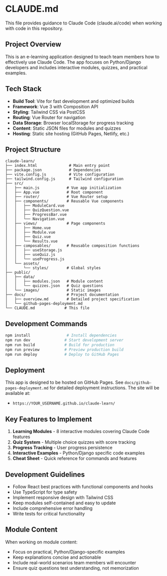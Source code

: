 # CLAUDE.md

This file provides guidance to Claude Code (claude.ai/code) when working with code in this repository.

## Project Overview

This is an e-learning application designed to teach team members how to effectively use Claude Code. The app focuses on Python/Django developers and includes interactive modules, quizzes, and practical examples.

## Tech Stack

- **Build Tool**: Vite for fast development and optimized builds
- **Framework**: Vue 3 with Composition API
- **Styling**: Tailwind CSS via PostCSS
- **Routing**: Vue Router for navigation
- **Data Storage**: Browser localStorage for progress tracking
- **Content**: Static JSON files for modules and quizzes
- **Hosting**: Static site hosting (GitHub Pages, Netlify, etc.)

## Project Structure

```
claude-learn/
├── index.html              # Main entry point
├── package.json            # Dependencies
├── vite.config.js          # Vite configuration
├── tailwind.config.js      # Tailwind configuration
├── src/
│   ├── main.js            # Vue app initialization
│   ├── App.vue            # Root component
│   ├── router/            # Vue Router setup
│   ├── components/        # Reusable Vue components
│   │   ├── ModuleCard.vue
│   │   ├── QuizQuestion.vue
│   │   ├── ProgressBar.vue
│   │   └── Navigation.vue
│   ├── views/             # Page components
│   │   ├── Home.vue
│   │   ├── Module.vue
│   │   ├── Quiz.vue
│   │   └── Results.vue
│   ├── composables/       # Reusable composition functions
│   │   ├── useStorage.js
│   │   ├── useQuiz.js
│   │   └── useProgress.js
│   └── assets/
│       └── styles/        # Global styles
├── public/
│   ├── data/
│   │   ├── modules.json   # Module content
│   │   └── quizzes.json   # Quiz questions
│   └── images/            # Static images
├── docs/                  # Project documentation
│   ├── overview.md        # Detailed project specification
│   └── github-pages-deployment.md
└── CLAUDE.md             # This file
```

## Development Commands

```bash
npm install                # Install dependencies
npm run dev               # Start development server
npm run build             # Build for production
npm run preview           # Preview production build
npm run deploy            # Deploy to GitHub Pages
```

## Deployment

This app is designed to be hosted on GitHub Pages. See `docs/github-pages-deployment.md` for detailed deployment instructions. The site will be available at:
- `https://YOUR_USERNAME.github.io/claude-learn/`

## Key Features to Implement

1. **Learning Modules** - 8 interactive modules covering Claude Code features
2. **Quiz System** - Multiple choice quizzes with score tracking
3. **Progress Tracking** - User progress persistence
4. **Interactive Examples** - Python/Django specific code examples
5. **Cheat Sheet** - Quick reference for commands and features

## Development Guidelines

- Follow React best practices with functional components and hooks
- Use TypeScript for type safety
- Implement responsive design with Tailwind CSS
- Keep modules self-contained and easy to update
- Include comprehensive error handling
- Write tests for critical functionality

## Module Content

When working on module content:
- Focus on practical, Python/Django-specific examples
- Keep explanations concise and actionable
- Include real-world scenarios team members will encounter
- Ensure quiz questions test understanding, not memorization
